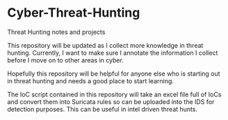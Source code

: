 # Cyber-Threat-Hunting
Threat Hunting notes and projects

This repository will be updated as I collect more knowledge in threat hunting. Currently, I want to make sure I annotate the information I collect before I move on to other areas in cyber.

Hopefully this repository will be helpful for anyone else who is starting out in threat hunting and needs a good place to start learning.

The IoC script contained in this repository will take an excel file full of IoCs and convert them into Suricata rules so can be uploaded into the IDS for detection purposes. This can be useful in intel driven threat hunts.
